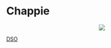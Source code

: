 # Chappie
<p align="center">
  <a href="https://skillicons.dev">
    <img src="https://skillicons.dev/icons?i=git,kubernetes,docker,c,vim" />
  </a>
</p>

[DSO](https://discord.gg/7jp8X8nsEW)
